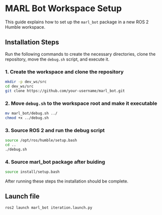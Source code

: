 # MARL Bot Workspace Setup

This guide explains how to set up the `marl_bot` package in a new ROS 2 Humble workspace.


## Installation Steps

Run the following commands to create the necessary directories, clone the repository, move the `debug.sh` script, and execute it.

### 1. Create the workspace and clone the repository
```bash
mkdir -p dev_ws/src
cd dev_ws/src
git clone https://github.com/your-username/marl_bot.git
```
### 2. Move `debug.sh` to the workspace root and make it executable
```bash
mv marl_bot/debug.sh ../
chmod +x ../debug.sh
```
### 3. Source ROS 2 and run the debug script
```bash
source /opt/ros/humble/setup.bash
cd ..
./debug.sh
```
### 4. Source marl_bot package after buiding
```bash
source install/setup.bash
```

After running these steps the installation should be complete.

## Launch file
```bash
ros2 launch marl_bot iteration.launch.py
``` 
